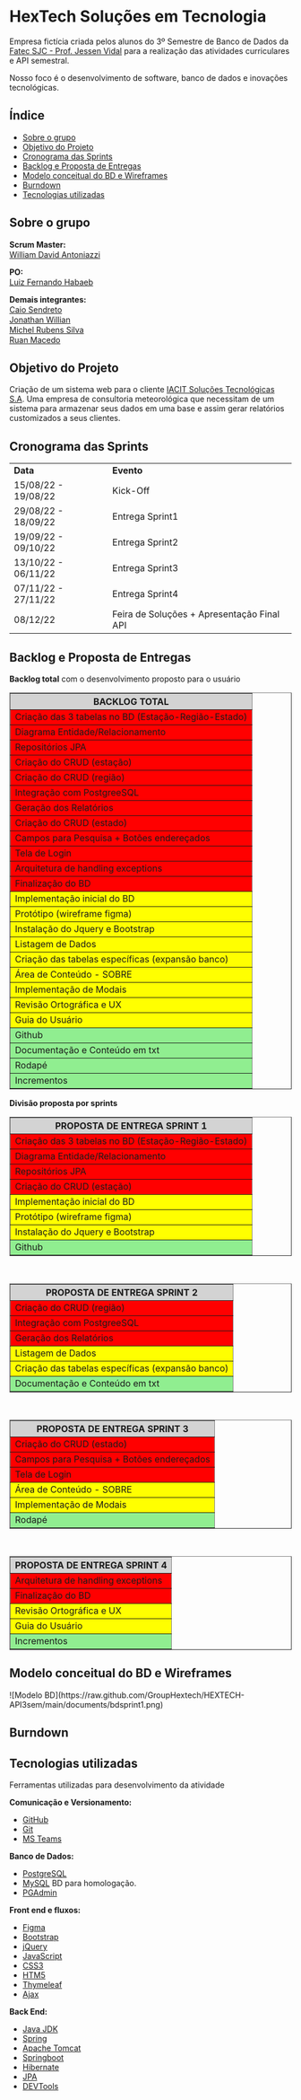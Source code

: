 # HexTech Soluções em Tecnologia
Empresa fictícia criada pelos alunos do 3º Semestre de Banco de Dados da [Fatec SJC - Prof. Jessen Vidal](https://fatecsjc-prd.azurewebsites.net/suporte-moodle.php "Fatec SJC - Prof. Jessen Vidal") para a realização das atividades curriculares e API semestral.

Nosso foco é o desenvolvimento de software, banco de dados e inovações tecnológicas.

<h2>Índice</h2>

- [Sobre o grupo](#sobre-o-grupo)
- [Objetivo do Projeto](#objetivo-do-projeto)
- [Cronograma das Sprints](#cronograma-das-sprints)
- [Backlog e Proposta de Entregas](#backlog-e-proposta-de-entregas)
- [Modelo conceitual do BD e Wireframes](#modelo-conceitual-do-bd-e-wireframes)
- [Burndown](#burndown)
- [Tecnologias utilizadas](#tecnologias-utilizadas)

<h2>Sobre o grupo</h2>

**Scrum Master:**<br>
[William David Antoniazzi](mailto:william.antoniazzi@fatec.sp.gov.br "William David Antoniazzi") <a href="https://www.linkedin.com/in/williamantoniazzi/" target="_blank"><img src="https://cdn-icons-png.flaticon.com/512/174/174857.png" width="15" /></a>

**PO:**<br>
[Luiz Fernando Habaeb](mailto:luiz.habaeb@fatec.sp.gov.br "Luiz Fernando Habaeb") <a href="https://www.linkedin.com/in/luizhabaeb/" target="_blank"><img src="https://cdn-icons-png.flaticon.com/512/174/174857.png" width="15" /></a>

**Demais integrantes:**<br>
[Caio Sendreto](mailto:caio.sendreto@fatec.sp.gov.br "Caio Sendreto") <a href="https://www.linkedin.com/in/caio-sendreto-0736311a2/" target="_blank"><img src="https://cdn-icons-png.flaticon.com/512/174/174857.png" width="15" /></a><br>
[Jonathan Willian](mailto:jonathan.alves5@fatec.sp.gov.br "Jonathan Willian") <a href="https://www.linkedin.com/in/jonathan-alves-18069118a/" target="_blank"><img src="https://cdn-icons-png.flaticon.com/512/174/174857.png" width="15" /></a><br>
[Michel Rubens Silva](mailto:michel.silva33@fatec.sp.gov.br "Michel Rubens Silva") <a href="https://www.linkedin.com/in/michelrubens/" target="_blank"><img src="https://cdn-icons-png.flaticon.com/512/174/174857.png" width="15" /></a><br>
[Ruan Macedo](mailto:ruan.macedo@fatec.sp.gov.br "Ruan Macedo") <a href="https://www.linkedin.com/in/ruan-cesar-mac/" target="_blank"><img src="https://cdn-icons-png.flaticon.com/512/174/174857.png" width="15" /></a>

<h2>Objetivo do Projeto</h2>

Criação de um sistema web para o cliente [IACIT Soluções Tecnológicas S.A](http://https://www.iacit.com.br/ "IACIT Soluções Tecnológicas S.A").
Uma empresa de consultoria meteorológica que necessitam de um sistema para armazenar seus dados em uma base e assim gerar relatórios customizados a seus clientes.


<h2>Cronograma das Sprints</h2>

<table border="0">
        <tr>
            <td><b>Data</b></td>
            <td><b>Evento</b></td>  
        </tr>
        <tr>
            <td>15/08/22 - 19/08/22</td>
            <td>Kick-Off</td>  
        </tr> 
        <tr>
            <td>29/08/22 - 18/09/22</td>
            <td>Entrega Sprint1 </td>  
        </tr>    
        <tr>
            <td>19/09/22 - 09/10/22</td>
            <td>Entrega Sprint2</td>  
        </tr>
        <tr>
            <td>13/10/22 - 06/11/22</td>
            <td>Entrega Sprint3</td>  
        </tr>   
        <tr>
            <td>07/11/22 - 27/11/22</td>
            <td>Entrega Sprint4</td>  
        </tr>
        <tr>
            <td>08/12/22</td>
            <td>Feira de Soluções + Apresentação Final API</td>  
        </tr> 
    </table>

<h2>Backlog e Proposta de Entregas</h2>

**Backlog total** com o desenvolvimento proposto para o usuário

<table border="1" cellpadding="0" cellspacing="1" width="400">
 <tr>
  <th height="21" bgcolor="#D3D3D3">BACKLOG TOTAL</th>
 </tr>
 <tr>
  <td height="20" bgcolor="#FF0000">Criação das 3 tabelas no BD (Estação-Região-Estado)</td>
 </tr>
 <tr>
  <td height="20" bgcolor="#FF0000">Diagrama Entidade/Relacionamento</td>
 </tr>
 <tr>
  <td height="20" bgcolor="#FF0000">Repositórios JPA</td>
 </tr>
 <tr>
  <td height="21" bgcolor="#FF0000">Criação do CRUD (estação)</td>
 </tr>
 <tr>
  <td height="20"  bgcolor="#FF0000">Criação do CRUD (região)</td>
 </tr>
 <tr>
  <td height="20" bgcolor="#FF0000">Integração com PostgreeSQL</td>
 </tr>
 <tr>
  <td height="21" bgcolor="#FF0000">Geração dos Relatórios</td>
 </tr>
 <tr>
  <td height="20" bgcolor="#FF0000">Criação do CRUD (estado)</td>
 </tr>
 <tr>
  <td height="20" bgcolor="#FF0000">Campos para Pesquisa + Botões endereçados</td>
 </tr>
 <tr>
  <td height="21" bgcolor="#FF0000">Tela de Login</td>
 </tr>
 <tr>
  <td height="20" bgcolor="#FF0000">Arquitetura de handling exceptions</td>
 </tr>
 <tr>
  <td height="20" bgcolor="#FF0000">Finalização do BD</td>
 </tr>
 <tr>
  <td height="20" bgcolor="#FFFF00">Implementação inicial do BD</td>
 </tr>
 <tr>
  <td height="20" bgcolor="#FFFF00">Protótipo (wireframe figma)</td>
 </tr>
 <tr>
  <td height="20" bgcolor="#FFFF00">Instalação do Jquery e Bootstrap</td>
 </tr>
 <tr>
  <td height="20" bgcolor="#FFFF00">Listagem de Dados</td>
 </tr>
 <tr>
  <td height="20" bgcolor="#FFFF00">Criação das tabelas específicas (expansão banco)</td>
 </tr>
 <tr>
  <td height="20" bgcolor="#FFFF00">Área de Conteúdo - SOBRE</td>
 </tr>
 <tr>
  <td height="20" bgcolor="#FFFF00">Implementação de Modais</td>
 </tr>
 <tr>
  <td height="20" bgcolor="#FFFF00">Revisão Ortográfica e UX</td>
 </tr>
 <tr>
  <td height="20" bgcolor="#FFFF00">Guia do Usuário</td>
 </tr>
 <tr>
  <td height="21" bgcolor="#90EE90">Github</td>
 </tr>
 <tr>
  <td height="21" bgcolor="#90EE90">Documentação e Conteúdo em txt</td>
 </tr>
 <tr>
  <td height="21"bgcolor="#90EE90">Rodapé</td>
 </tr>
 <tr>
  <td height="21" bgcolor="#90EE90">Incrementos</td>
 </tr>
 </table>

**Divisão proposta por sprints**
<table border="1" cellpadding="0" cellspacing="1" width="400">
 <tr>
  <th height="21" bgcolor="#D3D3D3">PROPOSTA DE ENTREGA SPRINT 1</th>
 </tr>
 <tr>
  <td height="20" bgcolor="#FF0000">Criação das 3 tabelas no BD (Estação-Região-Estado)</td>
 </tr>
 <tr>
  <td height="20" bgcolor="#FF0000">Diagrama Entidade/Relacionamento</td>
 </tr>
 <tr>
  <td height="20" bgcolor="#FF0000">Repositórios JPA</td>
 </tr>
 <tr>
  <td height="21" bgcolor="#FF0000">Criação do CRUD (estação)</td>
  </tr>
<tr>
  <td height="20" bgcolor="#FFFF00">Implementação inicial do BD</td>
 </tr>
 <tr>
  <td height="20" bgcolor="#FFFF00">Protótipo (wireframe figma)</td>
 </tr>
 <tr>
  <td height="20" bgcolor="#FFFF00">Instalação do Jquery e Bootstrap</td>
 </tr>
 <tr>
  <td height="21" bgcolor="#90EE90">Github</td>
 </tr>
</table>

 <br>
 
<table border="1" cellpadding="0" cellspacing="1" width="400">
 <tr>
  <th height="21" bgcolor="#D3D3D3">PROPOSTA DE ENTREGA SPRINT 2</th>
 </tr>
 <tr>
  <td height="20"  bgcolor="#FF0000">Criação do CRUD (região)</td>
 </tr>
 <tr>
  <td height="20" bgcolor="#FF0000">Integração com PostgreeSQL</td>
 </tr>
 <tr>
  <td height="21" bgcolor="#FF0000">Geração dos Relatórios</td>
 </tr>
 <tr>
  <td height="20" bgcolor="#FFFF00">Listagem de Dados</td>
 </tr>
 <tr>
  <td height="20" bgcolor="#FFFF00">Criação das tabelas específicas (expansão banco)</td>
 </tr>
 <tr>
  <td height="21" bgcolor="#90EE90">Documentação e Conteúdo em txt</td>
 </tr>
</table>
 
 <br>
 
<table border="1" cellpadding="0" cellspacing="1" width="400">
 <tr>
  <th height="21" bgcolor="#D3D3D3">PROPOSTA DE ENTREGA SPRINT 3</th>
 </tr>
 <tr>
  <td height="20" bgcolor="#FF0000">Criação do CRUD (estado)</td>
 </tr>
 <tr>
  <td height="20" bgcolor="#FF0000">Campos para Pesquisa + Botões endereçados</td>
 </tr>
 <tr>
  <td height="21" bgcolor="#FF0000">Tela de Login</td>
 </tr>
 <tr>
  <td height="20" bgcolor="#FFFF00">Área de Conteúdo - SOBRE</td>
 </tr>
 <tr>
  <td height="20" bgcolor="#FFFF00">Implementação de Modais</td>
 </tr>
 <tr>
  <td height="21"bgcolor="#90EE90">Rodapé</td>
 </tr>
</table>

 <br>
 
<table border="1" cellpadding="0" cellspacing="1" width="400">
 <tr>
  <th height="21" bgcolor="#D3D3D3">PROPOSTA DE ENTREGA SPRINT 4</th>
 </tr>
 <tr>
  <td height="21" bgcolor="#FF0000">Arquitetura de handling exceptions</td>
 </tr>
 <tr>
  <td height="21" bgcolor="#FF0000"=>Finalização do BD</td>
 </tr>
 <tr>
  <td height="20" bgcolor="#FFFF00">Revisão Ortográfica e UX</td>
 </tr>
 <tr>
  <td height="20" bgcolor="#FFFF00">Guia do Usuário</td>
 </tr>
 <tr>
  <td height="21" bgcolor="#90EE90">Incrementos</td>
 </tr>
</table>


<h2>Modelo conceitual do BD e Wireframes</h2>
![Modelo BD](https://raw.github.com/GroupHextech/HEXTECH-API3sem/main/documents/bdsprint1.png)

<h2>Burndown</h2>



<h2>Tecnologias utilizadas</h2>

Ferramentas utilizadas para desenvolvimento da atividade

**Comunicação e Versionamento:**
- [GitHub](https://github.com/)
- [Git](https://git-scm.com/download/win)
- [MS Teams](http://https://www.microsoft.com/pt-br/microsoft-teams/log-in "MS Teams")

**Banco de Dados:**
- [PostgreSQL](https://www.microsoft.com/pt-br/sql-server/sql-server-downloads)
- [MySQL](https://dev.mysql.com/downloads/mysql/ "MySQL Community") BD para homologação.
- [PGAdmin](https://www.pgadmin.org/ "PGAdmin")

**Front end e fluxos:**
- [Figma](https://www.figma.com/ "Figma")
- [Bootstrap](https://getbootstrap.com/ "Bootstrap")
- [jQuery](https://jquery.com/ "jQuery")
- [JavaScript](https://www.javascript.com/ "JavaScript")
- [CSS3](https://www.w3schools.com/css/ "CSS3")
- [HTM5](https://www.w3c.br/pub/Cursos/CursoHTML5/html5-web.pdf "HTML5")
- [Thymeleaf](https://www.thymeleaf.org/ "Thymeleaf")
- [Ajax](https://www.w3schools.com/xml/ajax_intro.asp "AJAX")

**Back End:**
- [Java JDK](https://www.oracle.com/br/java/technologies/javase/jdk11-archive-downloads.html "Java JDK")
- [Spring](https://start.spring.io/ "Spring")
- [Apache Tomcat](https://tomcat.apache.org/ "Apache Tomcat")
- [Springboot](https://spring.io/projects/spring-boot "Springboot")
- [Hibernate](https://hibernate.org/ "Hibernate")
- [JPA](https://www.ibm.com/docs/pt-br/was/8.5.5?topic=SSEQTP_8.5.5/com.ibm.websphere.nd.multiplatform.doc/ae/cejb_persistence.html "Java JPA")
- [DEVTools](https://docs.spring.io/spring-boot/docs/1.5.16.RELEASE/reference/html/using-boot-devtools.html "DEVTools")
